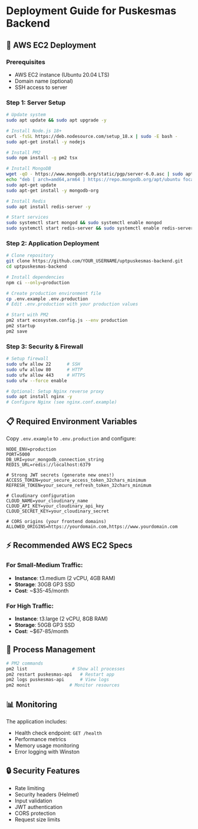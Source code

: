 # Deployment Guide for Puskesmas Backend

## 🚀 AWS EC2 Deployment

### Prerequisites
- AWS EC2 instance (Ubuntu 20.04 LTS)
- Domain name (optional)
- SSH access to server

### Step 1: Server Setup

```bash
# Update system
sudo apt update && sudo apt upgrade -y

# Install Node.js 18+
curl -fsSL https://deb.nodesource.com/setup_18.x | sudo -E bash -
sudo apt-get install -y nodejs

# Install PM2
sudo npm install -g pm2 tsx

# Install MongoDB
wget -qO - https://www.mongodb.org/static/pgp/server-6.0.asc | sudo apt-key add -
echo "deb [ arch=amd64,arm64 ] https://repo.mongodb.org/apt/ubuntu focal/mongodb-org/6.0 multiverse" | sudo tee /etc/apt/sources.list.d/mongodb-org-6.0.list
sudo apt-get update
sudo apt-get install -y mongodb-org

# Install Redis
sudo apt install redis-server -y

# Start services
sudo systemctl start mongod && sudo systemctl enable mongod
sudo systemctl start redis-server && sudo systemctl enable redis-server
```

### Step 2: Application Deployment

```bash
# Clone repository
git clone https://github.com/YOUR_USERNAME/uptpuskesmas-backend.git
cd uptpuskesmas-backend

# Install dependencies
npm ci --only=production

# Create production environment file
cp .env.example .env.production
# Edit .env.production with your production values

# Start with PM2
pm2 start ecosystem.config.js --env production
pm2 startup
pm2 save
```

### Step 3: Security & Firewall

```bash
# Setup firewall
sudo ufw allow 22      # SSH
sudo ufw allow 80      # HTTP
sudo ufw allow 443     # HTTPS
sudo ufw --force enable

# Optional: Setup Nginx reverse proxy
sudo apt install nginx -y
# Configure Nginx (see nginx.conf.example)
```

## 📋 Required Environment Variables

Copy `.env.example` to `.env.production` and configure:

```env
NODE_ENV=production
PORT=5000
DB_URI=your_mongodb_connection_string
REDIS_URL=redis://localhost:6379

# Strong JWT secrets (generate new ones!)
ACCESS_TOKEN=your_secure_access_token_32chars_minimum
REFRESH_TOKEN=your_secure_refresh_token_32chars_minimum

# Cloudinary configuration
CLOUD_NAME=your_cloudinary_name
CLOUD_API_KEY=your_cloudinary_api_key
CLOUD_SECRET_KEY=your_cloudinary_secret

# CORS origins (your frontend domains)
ALLOWED_ORIGINS=https://yourdomain.com,https://www.yourdomain.com
```

## ⚡ Recommended AWS EC2 Specs

### For Small-Medium Traffic:
- **Instance**: t3.medium (2 vCPU, 4GB RAM)
- **Storage**: 30GB GP3 SSD
- **Cost**: ~$35-45/month

### For High Traffic:
- **Instance**: t3.large (2 vCPU, 8GB RAM) 
- **Storage**: 50GB GP3 SSD
- **Cost**: ~$67-85/month

## 🔧 Process Management

```bash
# PM2 commands
pm2 list                 # Show all processes
pm2 restart puskesmas-api   # Restart app
pm2 logs puskesmas-api      # View logs
pm2 monit               # Monitor resources
```

## 📊 Monitoring

The application includes:
- Health check endpoint: `GET /health`
- Performance metrics
- Memory usage monitoring
- Error logging with Winston

## 🔒 Security Features

- Rate limiting
- Security headers (Helmet)
- Input validation
- JWT authentication
- CORS protection
- Request size limits

